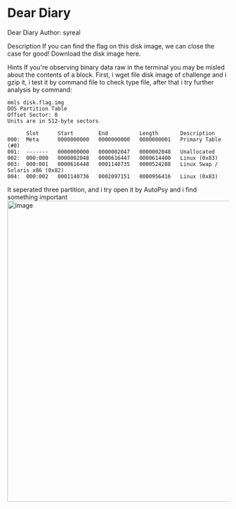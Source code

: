 # Dear Diary
Dear Diary
Author: syreal

Description
If you can find the flag on this disk image, we can close the case for good!
Download the disk image here.

Hints 
If you're observing binary data raw in the terminal you may be misled about the contents of a block.
First, i wget file disk image of challenge and i gzip it, i test it by command file to check type file, after that i try further analysis by command:
```
mmls disk.flag.img
DOS Partition Table
Offset Sector: 0
Units are in 512-byte sectors

      Slot      Start        End          Length       Description
000:  Meta      0000000000   0000000000   0000000001   Primary Table (#0)
001:  -------   0000000000   0000002047   0000002048   Unallocated
002:  000:000   0000002048   0000616447   0000614400   Linux (0x83)
003:  000:001   0000616448   0001140735   0000524288   Linux Swap / Solaris x86 (0x82)
004:  000:002   0001140736   0002097151   0000956416   Linux (0x83)
```
It seperated three partition, and i try open it by AutoPsy and i find something important
<img width="1175" height="684" alt="image" src="https://github.com/user-attachments/assets/317a1466-918c-4414-9475-f885fe2624ac" />
